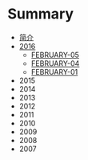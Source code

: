 # Summary

* [简介](README.md)
* [2016](2016/2016md.md)
   * [FEBRUARY-05](february-05.md)
   * [FEBRUARY-04](february-04.md)
   * [FEBRUARY-01](february-01.md)
* 2015
* 2014
* 2013
* 2012
* 2011
* 2010
* 2009
* 2008
* 2007

